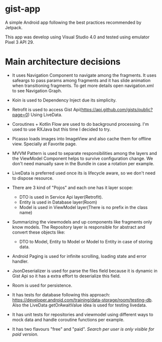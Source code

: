 # gist-app
A simple Android app following the best practices recommended by Jetpack. 

This app was develop using Visual Studio 4.0 and tested using emulator Pixel 3 API 29.

# Main architecture decisions
- It uses Navigation Component to navigate among the fragments. It uses safeargs
 to pass params among fragments and it has slide animation when transitioning fragments. 
 To get more details open navigation.xml to see Navigation Graph.
 
- Koin is used to Dependency Inject due its simplicity.  

- Retrofit is used to access Gist Api(https://api.github.com/gists/public?page=0) 
Using LiveData.

- Coroutines + Kotlin Flow are used to do background processing. I'm used to use RXJava
but this time I decided to try.

- Picasso loads images into ImageView and also cache them for offline view. Specially at Favorite
page.

- MVVM Pattern is used to separate responsibilities among the layers and the ViewModel Component helps 
to survive configuration change. We don't need manually save in the Bundle in case
a rotation per example.

- LiveData is preferred used once its is lifecycle aware, so we don't need to dispose resource.

- There are 3 kind of "Pojos" and each one has it layer scope:
    - DTO is used in Service Api layer(Retrofit).
    - Entity is used in Database layer(Room)
    - Model is used in ViewModel layer(There is no prefix in the class name)

- Summarizing the viewmodels and up components like fragments only know models.
The Repository layer is responsible for abstract and convert these objects like: 
    - DTO to Model, Entity to Model or Model to Entity in case of storing data.     

- Android Paging is used for infinite scrolling, loading state and error handler.

- JsonDeserializer is used for parse the files field because it is dynamic in Gist Api so it has a extra
effort to deserialize this field.

- Room is used for persistence.

- It has tests for database following this approach: https://developer.android.com/training/data-storage/room/testing-db.
Also the LiveData getOrAwaitValue idea is used for testing livedata. 

- It has unit tests for repositories and viewmodel using different ways to mock data and handle
coroutine functions per example.

- It has two flavours "free" and "paid". *Search per user is only visible for paid version.*

